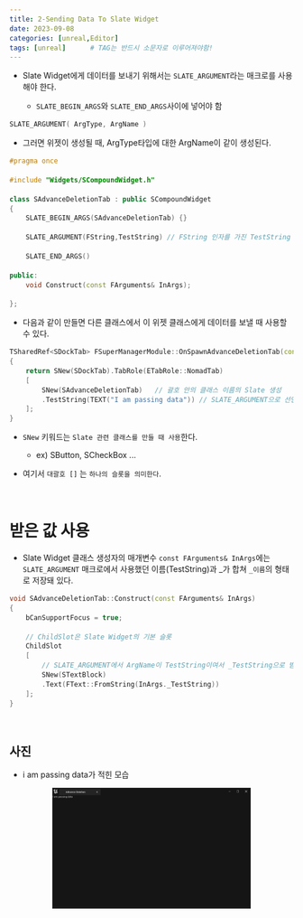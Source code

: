 ```yaml
---
title: 2-Sending Data To Slate Widget
date: 2023-09-08
categories: [unreal,Editor]
tags: [unreal]		# TAG는 반드시 소문자로 이루어져야함!
---
```



* Slate Widget에게 데이터를 보내기 위해서는 `SLATE_ARGUMENT`라는 매크로를 사용해야 한다.

  * `SLATE_BEGIN_ARGS`와 `SLATE_END_ARGS`사이에 넣어야 함

```c++
SLATE_ARGUMENT( ArgType, ArgName )
```

* 그러면 위젯이 생성될 때, ArgType타입에 대한 ArgName이 같이 생성된다.

```c++
#pragma once

#include "Widgets/SCompoundWidget.h"

class SAdvanceDeletionTab : public SCompoundWidget
{
	SLATE_BEGIN_ARGS(SAdvanceDeletionTab) {}

	SLATE_ARGUMENT(FString,TestString) // FString 인자를 가진 TestString 선언
	
	SLATE_END_ARGS()

public:
	void Construct(const FArguments& InArgs);
	
};

```

* 다음과 같이 만들면 다른 클래스에서 이 위젯 클래스에게 데이터를 보낼 때 사용할 수 있다.
  
```c++
TSharedRef<SDockTab> FSuperManagerModule::OnSpawnAdvanceDeletionTab(const FSpawnTabArgs& SpawnTabArgs)
{
	return SNew(SDockTab).TabRole(ETabRole::NomadTab)
	[
		SNew(SAdvanceDeletionTab) 	// 괄호 안의 클래스 이름의 Slate 생성
		.TestString(TEXT("I am passing data")) // SLATE_ARGUMENT으로 선언된 TestString에 값 전달
	];
}
```
* `SNew` 키워드는 `Slate 관련 클래스를 만들 때 사용`한다.

  * ex) SButton, SCheckBox ...

* 여기서 `대괄호 []` 는 `하나의 슬롯을 의미한다`.

<br>

받은 값 사용
============

* Slate Widget 클래스 생성자의 매개변수 `const FArguments& InArgs`에는 `SLATE_ARGUMENT` 매크로에서 사용했던 이름(TestString)과 _가 합쳐 `_이름`의 형태로 저장돼 있다.

```c++
void SAdvanceDeletionTab::Construct(const FArguments& InArgs)
{
	bCanSupportFocus = true;
    
    // ChildSlot은 Slate Widget의 기본 슬롯
	ChildSlot
	[
		// SLATE_ARGUMENT에서 ArgName이 TestString이여서 _TestString으로 받아올 수 있음
		SNew(STextBlock)
		.Text(FText::FromString(InArgs._TestString))
	];
}
```

<br>

사진
-------

* i am passing data가 적힌 모습


<center><img src="./../../../assets/img/Unreal/Editor/SendingDataToSlate/passing%20data.png" style="width: 70%; height: auto;"></center>

